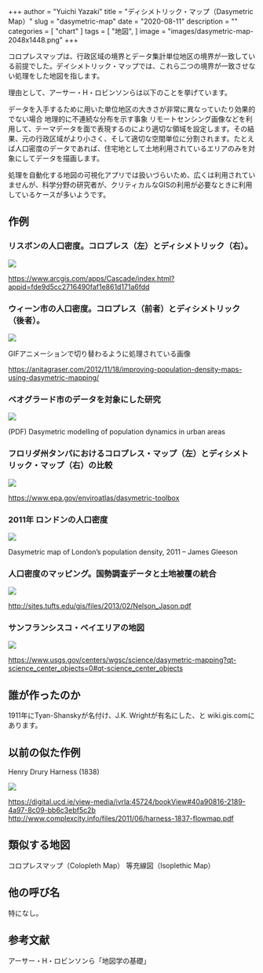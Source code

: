 +++
author = "Yuichi Yazaki"
title = "ディシメトリック・マップ（Dasymetric Map）"
slug = "dasymetric-map"
date = "2020-08-11"
description = ""
categories = [
    "chart"
]
tags = [
    "地図",
]
image = "images/dasymetric-map-2048x1448.png"
+++

コロプレスマップは、行政区域の境界とデータ集計単位地区の境界が一致している前提でした。デイシメトリック・マップでは、これら二つの境界が一致させない処理をした地図を指します。

<!--more-->

理由として、アーサー・H・ロビンソンらは以下のことを挙げています。

データを入手するために用いた単位地区の大きさが非常に異なっていたり効果的でない場合
地理的に不連続な分布を示す事象
リモートセンシング画像などを利用して、テーマデータを面で表現するのにより適切な領域を設定します。その結果、元の行政区域がより小さく、そして適切な空間単位に分割されます。たとえば人口密度のデータであれば、住宅地として土地利用されているエリアのみを対象にしてデータを描画します。

処理を自動化する地図の可視化アプリでは扱いづらいため、広くは利用されていませんが、科学分野の研究者が、クリティカルなGISの利用が必要なときに利用しているケースが多いようです。

## 作例

### リスボンの人口密度。コロプレス（左）とディシメトリック（右）。

![](images/Choroplet-map-left-and-dasymetric-map-right-depicting-population-density-for-the-year_W640-1.jpg)

https://www.arcgis.com/apps/Cascade/index.html?appid=fde9d5cc2716490faf1e861d171a6fdd

### ウィーン市の人口密度。コロプレス（前者）とディシメトリック（後者）。

![](images/dasy2.gif)

GIFアニメーションで切り替わるように処理されている画像

https://anitagraser.com/2012/11/18/improving-population-density-maps-using-dasymetric-mapping/

### ベオグラード市のデータを対象にした研究

![](images/Choroplet-map-left-and-dasymetric-map-right-depicting-population-density-for-the-year_W640-1.jpg)

(PDF) Dasymetric modelling of population dynamics in urban areas

### フロリダ州タンパにおけるコロプレス・マップ（左）とディシメトリック・マップ（右）の比較

![](images/dasymetric_728x210.jpg)

https://www.epa.gov/enviroatlas/dasymetric-toolbox

### 2011年 ロンドンの人口密度

![](images/dasymetric-map-2048x1448.png)

Dasymetric map of London’s population density, 2011 – James Gleeson

### 人口密度のマッピング。国勢調査データと土地被覆の統合

![](images/1_uGOsR0fQZHP1B1PNnHbb6A.png)

http://sites.tufts.edu/gis/files/2013/02/Nelson_Jason.pdf

### サンフランシスコ・ベイエリアの地図

![](images/zoom2_lowres.jpg)

https://www.usgs.gov/centers/wgsc/science/dasymetric-mapping?qt-science_center_objects=0#qt-science_center_objects

## 誰が作ったのか

1911年にTyan-Shanskyが名付け、J.K. Wrightが有名にした、と wiki.gis.comにあります。

## 以前の似た作例
Henry Drury Harness (1838)

![](images/1PWcStPNYxUMp8Q5gakALng.png)

https://digital.ucd.ie/view-media/ivrla:45724/bookView#40a90816-2189-4a97-8c09-bb6c3ebf5c2b http://www.complexcity.info/files/2011/06/harness-1837-flowmap.pdf

## 類似する地図

コロプレスマップ（Colopleth Map）
等充線図（Isoplethic Map）

## 他の呼び名
特になし。

## 参考文献
アーサー・H・ロビンソンら「地図学の基礎」

